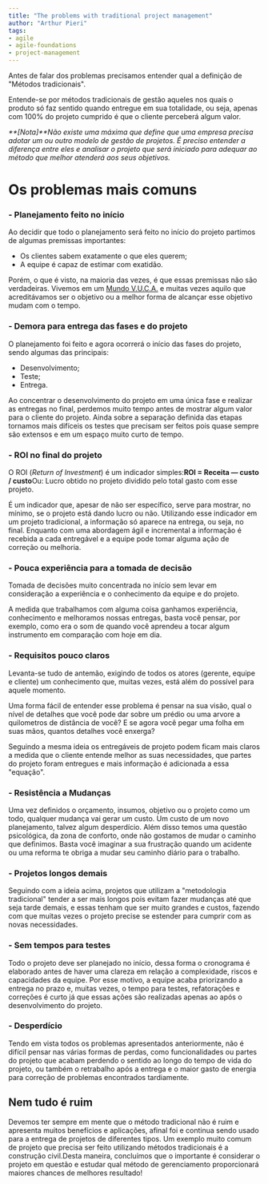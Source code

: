 ```yaml
---
title: "The problems with traditional project management"
author: "Arthur Pieri"
tags: 
- agile
- agile-foundations
- project-management
---
```

Antes de falar dos problemas precisamos entender qual a definição de "Métodos tradicionais".

Entende-se por métodos tradicionais de gestão aqueles nos quais o produto só faz sentido quando entregue em sua totalidade, ou seja, apenas com 100% do projeto cumprido é que o cliente perceberá algum valor.

_**[Nota]**Não existe uma máxima que define que uma empresa precisa adotar um ou outro modelo de gestão de projetos. É preciso entender a diferença entre eles e analisar o projeto que será iniciado para adequar ao método que melhor atenderá aos seus objetivos._

# **Os problemas mais comuns**

### - Planejamento feito no início

Ao decidir que todo o planejamento será feito no início do projeto partimos de algumas premissas importantes:

-   Os clientes sabem exatamente o que eles querem;
-   A equipe é capaz de estimar com exatidão.

Porém, o que é visto, na maioria das vezes, é que essas premissas não são verdadeiras. Vivemos em um [Mundo V.U.C.A.](http://localhost:2368/mundo-v-u-c-a/) e muitas vezes aquilo que acreditávamos ser o objetivo ou a melhor forma de alcançar esse objetivo mudam com o tempo.

### - Demora para entrega das fases e do projeto

O planejamento foi feito e agora ocorrerá o início das fases do projeto, sendo algumas das principais:

-   Desenvolvimento;
-   Teste;
-   Entrega.

Ao concentrar o desenvolvimento do projeto em uma única fase e realizar as entregas no final, perdemos muito tempo antes de mostrar algum valor para o cliente do projeto. Ainda sobre a separação definida das etapas tornamos mais difíceis os testes que precisam ser feitos pois quase sempre são extensos e em um espaço muito curto de tempo.

### - ROI no final do projeto

O ROI (_Return of Investment_) é um indicador simples:**ROI = Receita — custo / custo**Ou: Lucro obtido no projeto dividido pelo total gasto com esse projeto.

É um indicador que, apesar de não ser específico, serve para mostrar, no mínimo, se o projeto está dando lucro ou não. Utilizando esse indicador em um projeto tradicional, a informação só aparece na entrega, ou seja, no final. Enquanto com uma abordagem ágil e incremental a informação é recebida a cada entregável e a equipe pode tomar alguma ação de correção ou melhoria.

### - Pouca experiência para a tomada de decisão

Tomada de decisões muito concentrada no início sem levar em consideração a experiência e o conhecimento da equipe e do projeto.

A medida que trabalhamos com alguma coisa ganhamos experiência, conhecimento e melhoramos nossas entregas, basta você pensar, por exemplo, como era o som de quando você aprendeu a tocar algum instrumento em comparação com hoje em dia.

### - Requisitos pouco claros

Levanta-se tudo de antemão, exigindo de todos os atores (gerente, equipe e cliente) um conhecimento que, muitas vezes, está além do possível para aquele momento.

Uma forma fácil de entender esse problema é pensar na sua visão, qual o nível de detalhes que você pode dar sobre um prédio ou uma arvore a quilometros de distância de você? E se agora você pegar uma folha em suas mãos, quantos detalhes você enxerga?

Seguindo a mesma ideia os entregáveis de projeto podem ficam mais claros a medida que o cliente entende melhor as suas necessidades, que partes do projeto foram entregues e mais informação é adicionada a essa "equação".

### - Resistência a Mudanças

Uma vez definidos o orçamento, insumos, objetivo ou o projeto como um todo, qualquer mudança vai gerar um custo. Um custo de um novo planejamento, talvez algum desperdício. Além disso temos uma questão psicológica, da zona de conforto, onde não gostamos de mudar o caminho que definimos. Basta você imaginar a sua frustração quando um acidente ou uma reforma te obriga a mudar seu caminho diário para o trabalho.

### - Projetos longos demais

Seguindo com a ideia acima, projetos que utilizam a "metodologia tradicional" tender a ser mais longos pois evitam fazer mudanças até que seja tarde demais, e essas tenham que ser muito grandes e custos, fazendo com que muitas vezes o projeto precise se estender para cumprir com as novas necessidades.

### - Sem tempos para testes

Todo o projeto deve ser planejado no início, dessa forma o cronograma é elaborado antes de haver uma clareza em relação a complexidade, riscos e capacidades da equipe. Por esse motivo, a equipe acaba priorizando a entrega no prazo e, muitas vezes, o tempo para testes, refatorações e correções é curto já que essas ações são realizadas apenas ao após o desenvolvimento do projeto.

### **-** Desperdício

Tendo em vista todos os problemas apresentados anteriormente, não é difícil pensar nas várias formas de perdas, como funcionalidades ou partes do projeto que acabam perdendo o sentido ao longo do tempo de vida do projeto, ou também o retrabalho após a entrega e o maior gasto de energia para correção de problemas encontrados tardiamente.

## Nem tudo é ruim

Devemos ter sempre em mente que o método tradicional não é ruim e apresenta muitos benefícios e aplicações, afinal foi e continua sendo usado para a entrega de projetos de diferentes tipos. Um exemplo muito comum de projeto que precisa ser feito utilizando métodos tradicionais é a construção civil.Desta maneira, concluímos que o importante é considerar o projeto em questão e estudar qual método de gerenciamento proporcionará maiores chances de melhores resultado!